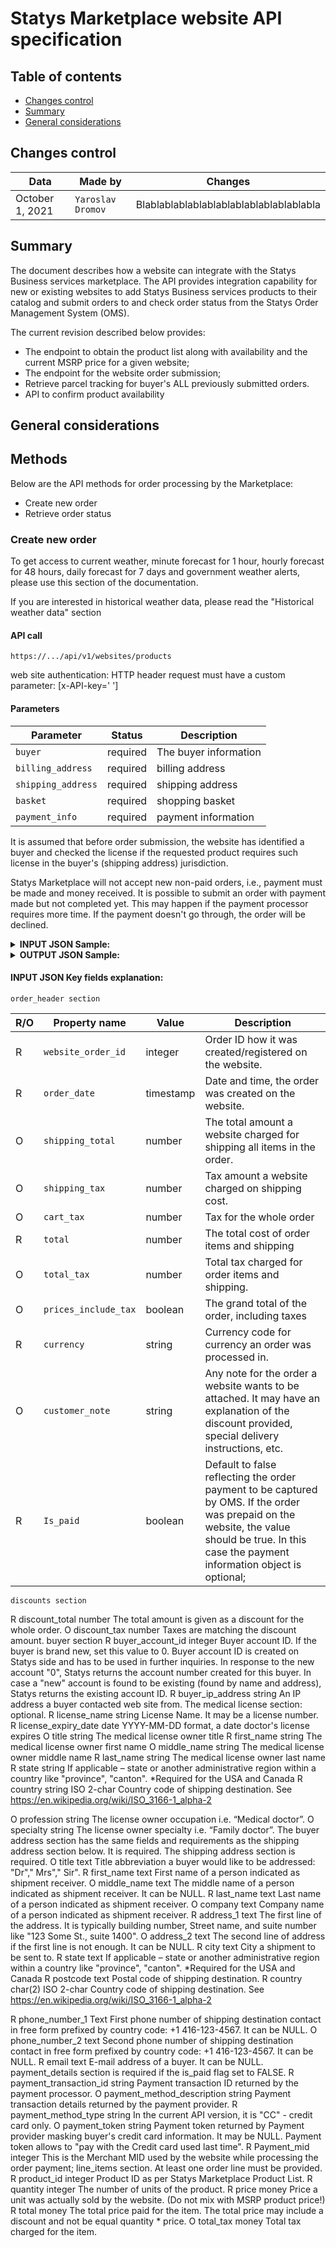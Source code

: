 # Statys Marketplace website API specification

## Table of contents

* [Changes control](#сhanges-control)
* [Summary](#summary)
* [General considerations](#general_consideretion)

Changes control
---------------

Data | Made by | Changes
------------ | ------------- | -------------
October 1, 2021 | `Yaroslav Dromov` | Blablablablablablablablablablablablabla

Summary
------

The document describes how a website can integrate with the Statys Business services marketplace. The API provides integration capability for new or existing websites to add Statys Business services products to their catalog and submit orders to and check order status from the Statys Order Management System (OMS).

The current revision described below provides:  
- The endpoint to obtain the product list along with availability and the current MSRP price for a given website;
- The endpoint for the website order submission;
- Retrieve parcel tracking for buyer's ALL previously submitted orders.
- API to confirm product availability

General considerations
----------------------

## Methods

Below are the API methods for order processing by the Marketplace:

- Create new order
- Retrieve order status

### Create new order

To get access to current weather, minute forecast for 1 hour, hourly forecast for 48 hours, daily forecast for 7 days and government weather alerts, please use this section of the documentation.

If you are interested in historical weather data, please read the "Historical weather data" section

#### API call
```http
https://.../api/v1/websites/products
```
web site authentication: HTTP header request must have a custom parameter: 
[x-API-key=' <key given to client>']

#### Parameters

Parameter | Status | Description
------------ | ------------- | -------------
`buyer` | required | The buyer information
`billing_address` | required | billing address 
`shipping_address` | required | shipping address
`basket` | required | shopping basket
`payment_info` | required | payment information

It is assumed that before order submission, the website has identified a buyer and checked the license if the requested product requires such license in the buyer's (shipping address) jurisdiction. 

Statys Marketplace will not accept new non-paid orders, i.e., payment must be made and money received. It is possible to submit an order with payment made but not completed yet. This may happen if the payment processor requires more time. If the payment doesn't go through, the order will be declined.

<details><summary><b>INPUT JSON Sample:</b></summary>
<p>
	
```json
{
"products":
  [
    {
      "product_data": 
          {
          "product_id": {"type": "integer"},
          "product_name": {"type": "string", "maxlength": 128},
          "product_short_description": {"type": "string", "maxlength": 512},
          "product_long_description": {"type": "string", "maxlength": 1024},
          "product_sku": {"type": "string", "maxlength": 128},
          "product_weight": {"type": "number"},
          "product_weight_uom": {"type": "string", "maxlength": 32},
          "product_length": {"type": "number"},
          "product_width": {"type": "number"},
          "product_height": {"type": "number"},
          "product_lwh_uom": {"type": "string","maxlength": 32},
          "dosage_value": {"type": "string", "maxlength": 256},
          "dosage_type": {"type": "string", "maxlength": 32},
          "items_in_pack": {"type": "string", "maxlength": 128},
          "pack_type": {"type": "string", "maxlength": 32},
          "brand_name": {"type": "string", "maxlength": 32}
          }
      "product_category": 
 		  {
			"is_cold": {"type": "boolean"},
			"type": {"type": "string", "maxlength": 32} /"pharma"|"med_device"/
		  },
   "msrp_price_and_availability": 

 		  {
			"availability": {"type": "string", "maxlength": 32} /"Backorder"|"Low"|"Medium"|"High"/
			"msrp_price": {"type": "number"},
			"currency": {"type": "string", "maxlength": 3}, /"USD"/
			"is_license_required": {"type": "boolean"}  
		  }
	   }
	]
}
```
	
</p>
</details>

<details><summary><b>OUTPUT JSON Sample:</b></summary>
<p>
	
```json

{
    "products": [
        {
            "product_data": {
                "product_id": 110,
                "product_name": "Some Product",
                "product_short_description": "Short Product Description",
                "product_long_description": "Long Product Description",
                "product_sku": "SAMPLE-SKU",
                "product_weight": 4.5,
                "product_weight_uom": "kg",
                "product_length": 20,
                "product_width": 30,
                "product_height": 15,
                "product_lwh_uom": "cm",
                "dosage_value": "0.5",
                "dosage_type": "ml",
                "items_in_pack": "1",
                "pack_type": "pre-filled syringe(s)",
                "brand_name": "Sample Brand"
            },
            "product_category": {
                "is_cold": true,
                "type": "pharma"
            },
            "msrp_price_and_availability": {
                "availability": "Medium",
                "msrp_price": 140.50,
                "currency": "USD",
                "is_license_required": true
            }
        }
    ]
}
```
</p>
</details>

#### INPUT JSON Key fields explanation:	

	order_header section
R/O | Property name | Value | Description
------------ | ------------- | ------------- | -------------
R |	`website_order_id` | integer |	Order ID how it was created/registered on the website. 
R |	`order_date` |	timestamp |	Date and time, the order was created on the website.
O |	`shipping_total` | number | The total amount a website charged for shipping all items in the order.
O |	`shipping_tax` |	number | Tax amount a website charged on shipping cost.
O |	`cart_tax` |	number | Tax for the whole order
R |	`total` |	number | The total cost of order items and shipping
O |	`total_tax` | number |	Total tax charged for order items and shipping.
O |	`prices_include_tax` |	boolean |	The grand total of the order, including taxes
R |	`currency` |	string |	Currency code for currency an order was processed in.
O |	`customer_note` |	string |	Any note for the order a website wants to be attached. It may have an explanation of the discount provided, special delivery instructions, etc.
R |	`Is_paid` |	boolean |	Default to false reflecting the order payment to be captured by OMS. If the order was prepaid on the website, the value should be true. In this case the payment information object is optional;


	discounts section
R	discount_total	number	The total amount is given as a discount for the whole order.
O	discount_tax	number	Taxes are matching the discount amount.
	buyer section
R	buyer_account_id	integer	Buyer account ID. If the buyer is brand new, set this value to 0. Buyer account ID is created on Statys side and has to be used in further inquiries. In response to the new account "0", Statys returns the account number created for this buyer. In case a "new" account is found to be existing (found by name and address), Statys returns the existing account ID.
R	buyer_ip_address	string	An IP address a buyer contacted web site from.
	The medical license section: optional. 
R	license_name	string	License Name. It may be a license number.
R	license_expiry_date	date	YYYY-MM-DD format, a date doctor's license expires
O	title	string	The medical license owner title 
R	first_name	string	The medical license owner first name
O	middle_name	string	The medical license owner middle name
R	last_name	string	The medical license owner last name
R	state	string	If applicable – state or another administrative region within a country like "province", "canton". *Required for the USA and Canada
R	country	string	ISO 2-char Country code of shipping destination. See https://en.wikipedia.org/wiki/ISO_3166-1_alpha-2

O	profession	string	The license owner occupation i.e. “Medical doctor”.
O	specialty	string	The license owner specialty i.e. “Family doctor”.
	The buyer address section has the same fields and requirements as the shipping address section below. It is required.
	The shipping address section is required.
O	title	text	Title abbreviation a buyer would like to be addressed: "Dr"," Mrs"," Sir".
R	first_name	text	First name of a person indicated as shipment receiver.
O	middle_name	text	The middle name of a person indicated as shipment receiver. It can be NULL.
R	last_name	text	Last name of a person indicated as shipment receiver.
O	company	text	Company name of a person indicated as shipment receiver.
R	address_1	text	The first line of the address. It is typically building number, Street name, and suite number like "123 Some St., suite 1400".
O	address_2	text	The second line of address if the first line is not enough. It can be NULL.
R	city	text	City a shipment to be sent to.
R	state	text	If applicable – state or another administrative region within a country like "province", "canton". *Required for the USA and Canada
R	postcode	text	Postal code of shipping destination.
R	country	char(2)	ISO 2-char Country code of shipping destination. See https://en.wikipedia.org/wiki/ISO_3166-1_alpha-2 

R	phone_number_1	Text	First phone number of shipping destination contact in free form prefixed by country code: 
+1 416-123-4567. It can be NULL.
O	phone_number_2	text	Second phone number of shipping destination contact in free form prefixed by country code: 
+1 416-123-4567. It can be NULL.
R	email	text	E-mail address of a buyer. It can be NULL.
	payment_details section is required if the is_paid flag set to FALSE.
R	payment_transaction_id	string	Payment transaction ID returned by the payment processor.
O	payment_method_description	string	Payment transaction details returned by the payment provider.
R	payment_method_type	string	In the current API version, it is "CC" - credit card only.
O	payment_token	string	Payment token returned by Payment provider masking buyer's credit card information. It may be NULL.
Payment token allows to "pay with the Credit card used last time".
R	Payment_mid	integer	This is the Merchant MID used by the website while processing the order payment;
	line_items section. At least one order line must be provided.
R	product_id	integer	Product ID as per Statys Marketplace Product List.
R	quantity	integer	The number of units of the product.
R	price	money	Price a unit was actually sold by the website. (Do not mix with MSRP product price!)
R	total	money	The total price paid for the item. The total price may include a discount and not be equal quantity * price.
O	total_tax	money	Total tax charged for the item.



